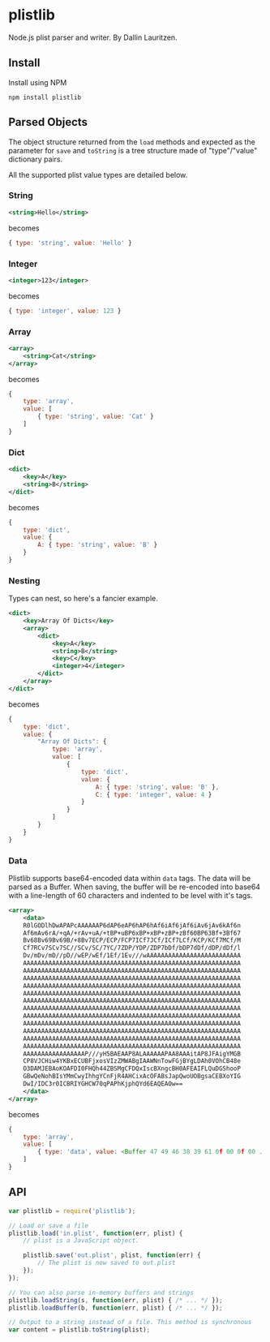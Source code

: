 
# plistlib

Node.js plist parser and writer. By Dallin Lauritzen.

## Install

Install using NPM

`npm install plistlib`

## Parsed Objects

The object structure returned from the `load` methods and expected as the parameter
for `save` and `toString` is a tree structure made of "type"/"value" dictionary pairs.

All the supported plist value types are detailed below.

### String

``` xml
<string>Hello</string>
```

becomes

``` javascript
{ type: 'string', value: 'Hello' }
```

### Integer

``` xml
<integer>123</integer>
```

becomes

``` javascript
{ type: 'integer', value: 123 }
```

### Array

``` xml
<array>
	<string>Cat</string>
</array>
```

becomes

``` javascript
{
	type: 'array',
	value: [
		{ type: 'string', value: 'Cat' }
	]
}
```

### Dict

``` xml
<dict>
	<key>A</key>
	<string>B</string>
</dict>
```

becomes

``` javascript
{
	type: 'dict',
	value: {
		A: { type: 'string', value: 'B' }
	}
}
```

### Nesting

Types can nest, so here's a fancier example.

``` xml
<dict>
	<key>Array Of Dicts</key>
	<array>
		<dict>
			<key>A</key>
			<string>B</string>
			<key>C</key>
			<integer>4</integer>
		</dict>
	</array>
</dict>
```

becomes

``` javascript
{
	type: 'dict',
	value: {
		"Array Of Dicts": {
			type: 'array',
			value: [
				{
					type: 'dict',
					value: {
						A: { type: 'string', value: 'B' },
						C: { type: 'integer', value: 4 }
					}
				}
			]
		}
	}
}
```

### Data

Plistlib supports base64-encoded data within `data` tags. The data will be parsed
as a Buffer. When saving, the buffer will be re-encoded into base64 with a line-length
of 60 characters and indented to be level with it's tags.

``` xml
<array>
	<data>
	R0lGODlhDwAPAPcAAAAAAP6dAP6eAP6hAP6hAf6iAf6jAf6iAv6jAv6kAf6n
	Af6mAv6rA/+qA/+rAv+uA/+tBP+uBP6xBP+xBP+zBP+zBf60BP63Bf+3Bf67
	Bv68Bv69Bv69B/+8Bv7ECP/ECP/FCP7ICf7JCf/ICf7LCf/KCP/KCf7MCf/M
	Cf7RCv7SCv7SC//SCv/SC/7YC/7ZDP/YDP/ZDP7bDf/bDP7dDf/dDP/dDf/l
	Dv/mDv/mD//pD//wEP/wEf/1Ef/1Ev///wAAAAAAAAAAAAAAAAAAAAAAAAAA
	AAAAAAAAAAAAAAAAAAAAAAAAAAAAAAAAAAAAAAAAAAAAAAAAAAAAAAAAAAAA
	AAAAAAAAAAAAAAAAAAAAAAAAAAAAAAAAAAAAAAAAAAAAAAAAAAAAAAAAAAAA
	AAAAAAAAAAAAAAAAAAAAAAAAAAAAAAAAAAAAAAAAAAAAAAAAAAAAAAAAAAAA
	AAAAAAAAAAAAAAAAAAAAAAAAAAAAAAAAAAAAAAAAAAAAAAAAAAAAAAAAAAAA
	AAAAAAAAAAAAAAAAAAAAAAAAAAAAAAAAAAAAAAAAAAAAAAAAAAAAAAAAAAAA
	AAAAAAAAAAAAAAAAAAAAAAAAAAAAAAAAAAAAAAAAAAAAAAAAAAAAAAAAAAAA
	AAAAAAAAAAAAAAAAAAAAAAAAAAAAAAAAAAAAAAAAAAAAAAAAAAAAAAAAAAAA
	AAAAAAAAAAAAAAAAAAAAAAAAAAAAAAAAAAAAAAAAAAAAAAAAAAAAAAAAAAAA
	AAAAAAAAAAAAAAAAAAAAAAAAAAAAAAAAAAAAAAAAAAAAAAAAAAAAAAAAAAAA
	AAAAAAAAAAAAAAAAAAAAAAAAAAAAAAAAAAAAAAAAAAAAAAAAAAAAAAAAAAAA
	AAAAAAAAAAAAAAAAAAAAAAAAAAAAAAAAAAAAAAAAAAAAAAAAAAAAAAAAAAAA
	AAAAAAAAAAAAAAAAAAAAAAAAAAAAAAAAAAAAAAAAAAAAAAAAAAAAAAAAAAAA
	AAAAAAAAAAAAAAAAAP///yH5BAEAAP8ALAAAAAAPAA8AAAitAP8JFAigYMGB
	CP8VJCHiw4YKBxECUBFjxosVIzZMWABgIAAWNnTowFGjBYgLDAh0VOhCB48e
	O3DAMJEBAoKOAFDI0FHQh44ZBSMgCFDQxIscBXngcBH0AFEAIFLQuDGShooP
	GBwQeNohBIsYMmCwyIhhgYCnFjR4AHCixAcOFABsJapQwoUOBgsaCEBXoYIG
	DwI/IDC3r0ICBRIYGHCW70qPAPhKjphQYd6EAQEAOw==
	</data>
</array>
```

becomes

``` javascript
{
	type: 'array',
	value: [
		{ type: 'data', value: <Buffer 47 49 46 38 39 61 0f 00 0f 00 ...> }
	]
}
```

## API

``` javascript
var plistlib = require('plistlib');

// Load or save a file
plistlib.load('in.plist', function(err, plist) {
	// plist is a JavaScript object.

	plistlib.save('out.plist', plist, function(err) {
		// The plist is now saved to out.plist
	});
});

// You can also parse in-memory buffers and strings
plistlib.loadString(s, function(err, plist) { /* ... */ });
plistlib.loadBuffer(b, function(err, plist) { /* ... */ });

// Output to a string instead of a file. This method is synchronous
var content = plistlib.toString(plist);
```
